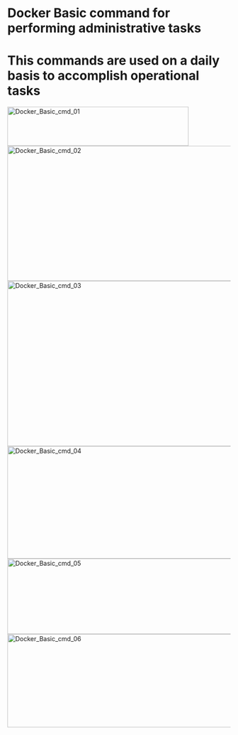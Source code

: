 # Docker Basic command for performing administrative tasks #
# This commands are used on a daily basis to accomplish operational tasks #

<img width="409" height="88" alt="Docker_Basic_cmd_01" src="https://github.com/user-attachments/assets/1fd2aeb5-1fd1-49ac-be52-ed6814d3e89e" />
<img width="533" height="304" alt="Docker_Basic_cmd_02" src="https://github.com/user-attachments/assets/e949c2c2-af77-43d3-a648-0f9d78a9e179" />
<img width="575" height="372" alt="Docker_Basic_cmd_03" src="https://github.com/user-attachments/assets/b64e5487-1eff-4c25-8726-0d23f92325a4" />
<img width="592" height="253" alt="Docker_Basic_cmd_04" src="https://github.com/user-attachments/assets/6a34ae11-363c-490a-b59a-4d51dd9be79f" />
<img width="588" height="170" alt="Docker_Basic_cmd_05" src="https://github.com/user-attachments/assets/2b60f22e-212d-4476-999e-f0777aa61fe9" />
<img width="665" height="210" alt="Docker_Basic_cmd_06" src="https://github.com/user-attachments/assets/1057f029-50f4-4675-b85f-c5acffc5fc1c" />
